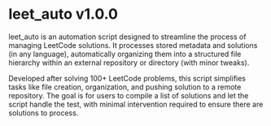 # leet_auto v1.0.0

leet_auto is an automation script designed to streamline the process of managing LeetCode solutions. It processes stored metadata and solutions (in any language), automatically organizing them into a structured file hierarchy within an external repository or directory (with minor tweaks).

Developed after solving 100+ LeetCode problems, this script simplifies tasks like file creation, organization, and pushing solution to a remote repository. The goal is for users to compile a list of solutions and let the script handle the test, with minimal intervention required to ensure there are solutions to process.